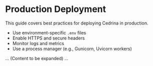 # Production Deployment

This guide covers best practices for deploying Cedrina in production.

- Use environment-specific `.env` files
- Enable HTTPS and secure headers
- Monitor logs and metrics
- Use a process manager (e.g., Gunicorn, Uvicorn workers)

... (Content to be expanded) ... 